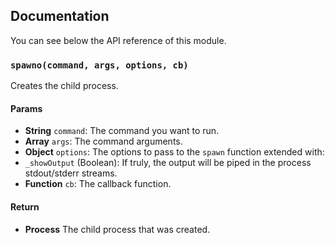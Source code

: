 ## Documentation

You can see below the API reference of this module.

### `spawno(command, args, options, cb)`
Creates the child process.

#### Params
- **String** `command`: The command you want to run.
- **Array** `args`: The command arguments.
- **Object** `options`: The options to pass to the `spawn` function extended with:
 - `_showOutput` (Boolean): If truly, the output will be piped in the
   process stdout/stderr streams.
- **Function** `cb`: The callback function.

#### Return
- **Process** The child process that was created.

